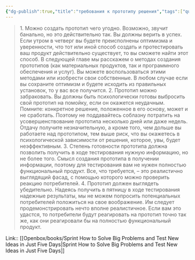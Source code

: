 ```yaml
---
{"dg-publish":true,"title":"требования к прототипу решения","tags":["quotes"],"date":"2024-03-11T20:55:27+03:00","modified_at":"2024-04-10T09:57:47+03:00","aliases":"требования к прототипу решения","dg-path":"/quotes/202403112055.md","permalink":"/quotes/202403112055/","dgPassFrontmatter":true}
---
```



> 1. Можно создать прототип чего угодно.
Возможно, звучит банально, но это действительно так. Вы должны верить в успех. Если утром в четверг вы будете преисполнены оптимизма и уверенности, что тот или иной способ создать и протестировать ваш продукт действительно существует, то вы сможете найти этот способ. В следующей главе мы расскажем о методах создания прототипов (как материальных продуктов, так и программного обеспечения и услуг). Вы можете воспользоваться этими методами или изобрести свои собственные. В любом случае если вы сохраните оптимизм и будете исходить из правильных установок, то у вас все получится.
> 2. Прототип можно забраковать.
Вы должны быть психологически готовы выбросить свой прототип на помойку, если он окажется неудачным. Помните: конкретное решение, положенное в его основу, может и не сработать. Поэтому не поддавайтесь соблазну потратить на усовершенствование прототипа несколько дней или даже недель. Отдачу получите незначительную, а кроме того, чем дольше вы работаете над прототипом, тем выше риск, что вы окажетесь в психологической зависимости от решения, которое, увы, будет неэффективным.
> 3. Степень готовности прототипа должна позволить получить в ходе тестирования нужную информацию, но не более того.
Смысл создания прототипа в получении информации, поэтому для тестирования вам не нужен полностью функциональный продукт. Все, что требуется, – это реалистично выглядящий фасад, с помощью которого можно проверить реакцию потребителей.
> 4. Прототип должен выглядеть убедительно.
Надеясь получить в пятницу в ходе тестирования надежные результаты, мы не можем попросить потенциальных потребителей положиться на свое воображение. Им следует продемонстрировать нечто вполне реалистичное. Если вам это удастся, то потребители будут реагировать на прототип точно так же, как они реагировали бы на полностью функциональный продукт.

Link:: [[Openbox/books/Sprint How to Solve Big Problems and Test New Ideas in Just Five Days\|Sprint How to Solve Big Problems and Test New Ideas in Just Five Days]]
